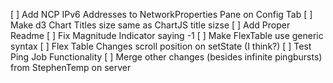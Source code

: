 [ ] Add NCP IPv6 Addresses to NetworkProperties Pane on Config Tab [ ] Make d3 Chart Titles size
same as ChartJS title sizse [ ] Add Proper Readme [ ] Fix Magnitude Indicator saying -1 [ ] Make
FlexTable use generic syntax [ ] Flex Table Changes scroll position on setState (I think?) [ ] Test
Ping Job Functionality [ ] Merge other changes (besides infinite pingbursts) from StephenTemp on
server
